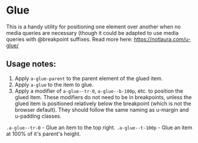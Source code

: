 # Glue

This is a handy utility for positioning one element over another when no
media queries are necessary (though it could be adapted to use media queries
with @breakpoint suffixes. Read more here: https://notlaura.com/u-glue/

## Usage notes:
1. Apply `a-glue-parent` to the parent element of the glued item.
2. Apply `a-glue` to the item to glue.
3. Apply a modifier of `a-glue--tr-0`, `a-glue--b-100p`, etc. to position the glued item. These modifiers do not need to be in breakpoints, unless the glued item is positioned relatively below the breakpoint (which is not the browser default). They should follow the same naming as u-margin and u-padding classes.

`.a-glue--tr-0` - Glue an item to the top right.
`.a-glue--t-100p` - Glue an item at 100% of it's parent's height.
